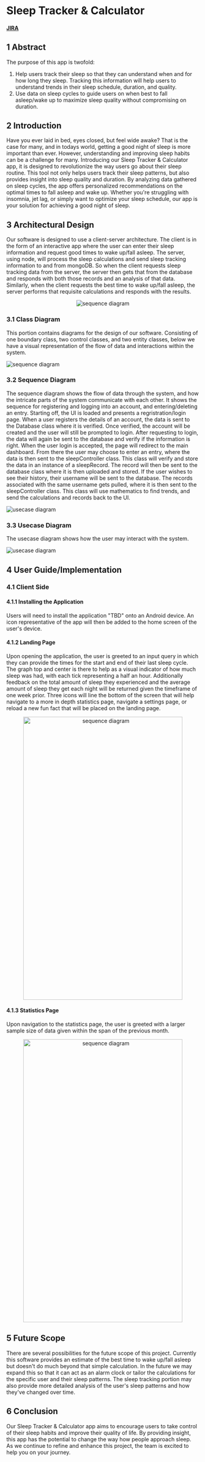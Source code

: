 # Sleep Tracker & Calculator
#### [JIRA](https://mail-team-xsccm6lw.atlassian.net/jira/software/projects/SCRUM/boards/1)
## 1 Abstract
The purpose of this app is twofold:
1. Help users track their sleep so that they can understand when and for how long they sleep. Tracking this information will help users to understand trends in their sleep schedule, duration, and quality.
2. Use data on sleep cycles to guide users on when best to fall asleep/wake up to maximize sleep quality without compromising on duration.

## 2 Introduction
Have you ever laid in bed, eyes closed, but feel wide awake? That is the case for many, and in todays world, getting a good night of sleep is more important than ever. However, understanding and improving sleep habits can be a challenge for many. Introducing our Sleep Tracker & Calculator app, it is designed to revolutionize the way users go about their sleep routine. This tool not only helps users track their sleep patterns, but also provides insight into sleep quality and duration. By analyzing data gathered on sleep cycles, the app offers personalized recommendations on the optimal times to fall asleep and wake up. Whether you're struggling with insomnia, jet lag, or simply want to optimize your sleep schedule, our app is your solution for achieving a good night of sleep.

## 3 Architectural Design
Our software is designed to use a client-server architecture. The client is in the form of an interactive app where the user can enter their sleep information and request good times to wake up/fall asleep. The server, using node, will process the sleep calculations and send sleep tracking information to and from mongoDB. So when the client requests sleep tracking data from the server, the server then gets that from the database and responds with both those records and an analysis of that data. Similarly, when the client requests the best time to wake up/fall asleep, the server performs that requisite calculations and responds with the results.

<p align="center">
  <img src="images/architecture.png" alt="sequence diagram">
</p>

### 3.1 Class Diagram
This portion contains diagrams for the design of our software. Consisting of one boundary class, two control classes, and two entity classes, below we have a visual representation of the flow of data and interactions within the system.

![sequence diagram](images/classdiagrams.png)

### 3.2 Sequence Diagram
The sequence diagram shows the flow of data through the system, and how the intricate parts of the system communicate with each other. It shows the sequence for registering and logging into an account, and entering/deleting an entry. Starting off, the UI is loaded and presents a regristration/login page. When a user registers the details of an account, the data is sent to the Database class where it is verified. Once verified, the account will be created and the user will still be prompted to login. After requesting to login, the data will again be sent to the database and verify if the information is right. When the user login is accepted, the page will redirect to the main dashboard. From there the user may choose to enter an entry, where the data is then sent to the sleepController class. This class will verify and store the data in an instance of a sleepRecord. The record will then be sent to the database class where it is then uploaded and stored. If the user wishes to see their history, their username will be sent to the database. The records associated with the same username gets pulled, where it is then sent to the sleepController class. This class will use mathematics to find trends, and send the calculations and records back to the UI.

![usecase diagram](images/sequence-diagram.png)

### 3.3 Usecase Diagram
The usecase diagram shows how the user may interact with the system.

![usecase diagram](images/usecase-diagram.png)

## 4 User Guide/Implementation
### 4.1 Client Side
#### 4.1.1 Installing the Application
Users will need to install the application "TBD" onto an Android device.  An icon representative of the app will then be added to the home screen of the user's device.
#### 4.1.2 Landing Page
Upon opening the application, the user is greeted to an input query in which they can provide the times for the start and end of their last sleep cycle.  The graph top and center is there to help as a visual indicator of how much sleep was had, with each tick representing a half an hour.  Additionally feedback on the total amount of sleep they experienced and the average amount of sleep they get each night will be returned given the timeframe of one week prior.  Three icons will line the bottom of the screen that will help navigate to a more in depth statistics page, navigate a settings page, or reload a new fun fact that will be placed on the landing page.

<p align="center">
  <img src="images/LandingPage.png" alt="sequence diagram" width="416" height="739">
</p>

#### 4.1.3 Statistics Page
Upon navigation to the statistics page, the user is greeted with a larger sample size of data given within the span of the previous month.

<p align="center">
  <img src="images/StatsPage.png" alt="sequence diagram" width="416" height="739">
</p>

## 5 Future Scope
There are several possibilities for the future scope of this project. Currently this software provides an estimate of the best time to wake up/fall asleep but doesn't do much beyond that simple calculation. In the future we may expand this so that it can act as an alarm clock or tailor the calculations for the specific user and their sleep patterns. The sleep tracking portion may also provide more detailed analysis of the user's sleep patterns and how they've changed over time.

## 6 Conclusion
Our Sleep Tracker & Calculator app aims to encourage users to take control of their sleep habits and improve their quality of life. By providing insight, this app has the potential to change the way how people approach sleep. As we continue to refine and enhance this project, the team is excited to help you on your journey.

